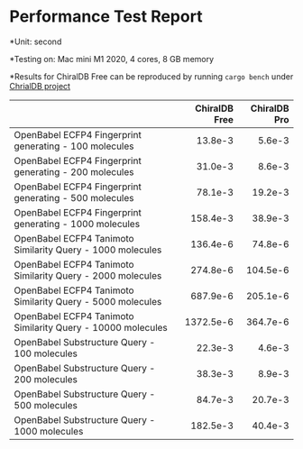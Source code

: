 # Performance Test Report

*Unit: second

*Testing on: Mac mini M1 2020, 4 cores, 8 GB memory

*Results for ChiralDB Free can be reproduced by running ```cargo bench``` under [ChrialDB project](https://github.com/chiral-data/chiral-db)

|             | ChiralDB Free | ChiralDB Pro |
| :----------- | -----------: | -----------: |
| OpenBabel ECFP4 Fingerprint generating - 100 molecules | 13.8e-3       | 5.6e-3 |
| OpenBabel ECFP4 Fingerprint generating - 200 molecules | 31.0e-3       | 8.6e-3 |
| OpenBabel ECFP4 Fingerprint generating - 500 molecules | 78.1e-3       | 19.2e-3 |
| OpenBabel ECFP4 Fingerprint generating - 1000 molecules | 158.4e-3       | 38.9e-3 |
| OpenBabel ECFP4 Tanimoto Similarity Query - 1000 molecules | 136.4e-6       | 74.8e-6 |
| OpenBabel ECFP4 Tanimoto Similarity Query - 2000 molecules | 274.8e-6       | 104.5e-6 |
| OpenBabel ECFP4 Tanimoto Similarity Query - 5000 molecules | 687.9e-6       | 205.1e-6 |
| OpenBabel ECFP4 Tanimoto Similarity Query - 10000 molecules | 1372.5e-6     | 364.7e-6 |
| OpenBabel Substructure Query - 100 molecules | 22.3e-3       | 4.6e-3 |
| OpenBabel Substructure Query - 200 molecules | 38.3e-3       | 8.9e-3 |
| OpenBabel Substructure Query - 500 molecules | 84.7e-3       | 20.7e-3 |
| OpenBabel Substructure Query - 1000 molecules | 182.5e-3       | 40.4e-3 |
